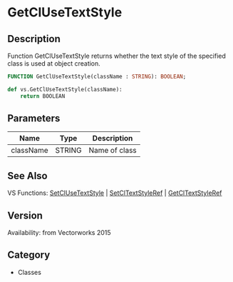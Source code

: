 # GetClUseTextStyle

## Description
Function GetClUseTextStyle returns whether the text style of the specified class is used at object creation.

```pascal
FUNCTION GetClUseTextStyle(className : STRING): BOOLEAN;
```

```python
def vs.GetClUseTextStyle(className):
    return BOOLEAN
```

## Parameters
|Name|Type|Description|
|---|---|---|
|className|STRING|Name of class|

## See Also
VS Functions:
[SetClUseTextStyle](SetClUseTextStyle.md) 
| [SetClTextStyleRef](SetClTextStyleRef.md) 
| [GetClTextStyleRef](GetClTextStyleRef.md)

## Version
Availability: from Vectorworks 2015

## Category
* Classes

